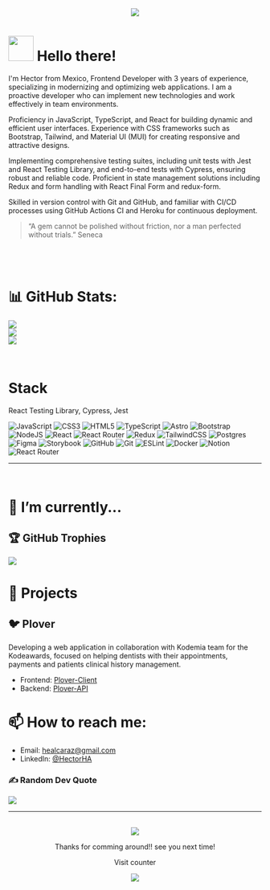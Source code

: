 <div align="center">
<img src="https://media.giphy.com/media/836HiJc7pgzy8iNXCn/giphy.gif" />
</div>

# <img src="https://media.giphy.com/media/VgCDAzcKvsR6OM0uWg/giphy.gif" width="50">  Hello there! 
I'm Hector from Mexico, Frontend Developer with 3 years of experience, specializing in modernizing and optimizing web applications. I am a proactive developer who can implement new technologies and work effectively in team environments.

Proficiency in JavaScript, TypeScript, and React for building dynamic and efficient user interfaces.
Experience with CSS frameworks such as Bootstrap, Tailwind, and Material UI (MUI) for creating responsive and attractive designs.

Implementing comprehensive testing suites, including unit tests with Jest and React Testing Library, and end-to-end tests with Cypress, ensuring robust and reliable code.
Proficient in state management solutions including Redux and form handling with React Final Form and redux-form.

Skilled in version control with Git and GitHub, and familiar with CI/CD processes using GitHub Actions CI and Heroku for continuous deployment.
<br>

> “A gem cannot be polished without friction, nor a man perfected without trials.” Seneca
>
#
<br>

# 📊 GitHub Stats:

![](https://github-readme-stats.vercel.app/api?username=HectorAlrz&theme=darcula&hide_border=false&include_all_commits=true&count_private=true)<br/>
![](https://github-readme-streak-stats.herokuapp.com/?user=HectorAlrz&theme=darcula&hide_border=false)<br/>
![](https://github-readme-stats.vercel.app/api/top-langs/?username=HectorAlrz&theme=darcula&hide_border=false&include_all_commits=true&count_private=true&layout=compact)

<br>
  
# Stack
React Testing Library, Cypress, Jest

![JavaScript](https://img.shields.io/badge/javascript-%23323330.svg?style=for-the-badge&logo=javascript&logoColor=%23F7DF1E) ![CSS3](https://img.shields.io/badge/css3-%231572B6.svg?style=for-the-badge&logo=css3&logoColor=white) ![HTML5](https://img.shields.io/badge/html5-%23E34F26.svg?style=for-the-badge&logo=html5&logoColor=white) ![TypeScript](https://img.shields.io/badge/typescript-%23007ACC.svg?style=for-the-badge&logo=typescript&logoColor=white) ![Astro](https://img.shields.io/badge/astro-%232C2052.svg?style=for-the-badge&logo=astro&logoColor=white) ![Bootstrap](https://img.shields.io/badge/bootstrap-%238511FA.svg?style=for-the-badge&logo=bootstrap&logoColor=white) ![NodeJS](https://img.shields.io/badge/node.js-6DA55F?style=for-the-badge&logo=node.js&logoColor=white) ![React](https://img.shields.io/badge/react-%2320232a.svg?style=for-the-badge&logo=react&logoColor=%2361DAFB) ![React Router](https://img.shields.io/badge/React_Router-CA4245?style=for-the-badge&logo=react-router&logoColor=white) ![Redux](https://img.shields.io/badge/redux-%23593d88.svg?style=for-the-badge&logo=redux&logoColor=white) ![TailwindCSS](https://img.shields.io/badge/tailwindcss-%2338B2AC.svg?style=for-the-badge&logo=tailwind-css&logoColor=white) ![Postgres](https://img.shields.io/badge/postgres-%23316192.svg?style=for-the-badge&logo=postgresql&logoColor=white) ![Figma](https://img.shields.io/badge/figma-%23F24E1E.svg?style=for-the-badge&logo=figma&logoColor=white) ![Storybook](https://img.shields.io/badge/-Storybook-FF4785?style=for-the-badge&logo=storybook&logoColor=white) ![GitHub](https://img.shields.io/badge/github-%23121011.svg?style=for-the-badge&logo=github&logoColor=white) ![Git](https://img.shields.io/badge/git-%23F05033.svg?style=for-the-badge&logo=git&logoColor=white) ![ESLint](https://img.shields.io/badge/ESLint-4B3263?style=for-the-badge&logo=eslint&logoColor=white) ![Docker](https://img.shields.io/badge/docker-%230db7ed.svg?style=for-the-badge&logo=docker&logoColor=white) ![Notion](https://img.shields.io/badge/Notion-%23000000.svg?style=for-the-badge&logo=notion&logoColor=white) ![React Router](https://img.shields.io/badge/React_Router-CA4245?style=for-the-badge&logo=react-router&logoColor=white)
    
  ----
  <br>
  
# 🌱 I’m currently...


## 🏆 GitHub Trophies

![](https://github-profile-trophy.vercel.app/?username=HectorAlrz&theme=onedark&no-frame=false&no-bg=false&margin-w=4)

  
# 🌴 Projects

## 🐦 Plover
Developing a web application in collaboration with Kodemia team for the Kodeawards, focused on helping dentists with their appointments, payments and patients clinical history management.

- Frontend: [Plover-Client](https://github.com/karenascencio/plover-client)
- Backend: [Plover-API](https://github.com/FreddyCastuera/plover-api)



  
# 📫 How to reach me:
  
- Email: healcaraz@gmail.com
- LinkedIn: [@HectorHA](https://www.linkedin.com/in/h%C3%A9ctor-hern%C3%A1ndez-alcaraz-517996109/)

  
### ✍️ Random Dev Quote

![](https://quotes-github-readme.vercel.app/api?type=horizontal&theme=tokyonight)
  ***
  <br>
<div align="center">
  <img src="https://media3.giphy.com/media/GuEyvLPXMLhT2/giphy.gif?cid=ecf05e47759fb9utlj0vg10drwmexvy1pgwdu07xmufgprf8&rid=giphy.gif&ct=g"/>

<p align="center"> 
  Thanks for comming around!! see you next time!
  <br>
  
  Visit counter
  <br>
  
  <img src="https://profile-counter.glitch.me/hectoralrz/count.svg" />
</p>
  </div>
